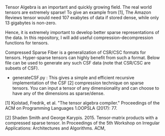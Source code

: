 Tensor Algebra is an important and quickly growing field. The real world tensors are extremely sparse! 
To give an example from [1], The Amazon Reviews tensor would need 107 exabytes of data if stored dense, while only 13 gigabytes is non-zero.

Hence, it is extremely important to develop better sparse representations of the data. In this repository, I will add useful compression-decompression functions for tensors.

Compressed Sparse Fiber is a generalization of CSR/CSC formats for tensors. Hyper-sparse tensors can highly benefit from such a format. Below file can be used to generate any such CSF data (note that CSR/CSC are subsets of CSF).

- generateCSF.py : This gives a simple and efficient recursive implementation of the CSF [2] compression technique on sparse tensors. You can input a tensor of any dimensionality and can choose to have any of the dimensions as sparse/dense.



[1] Kjolstad, Fredrik, et al. "The tensor algebra compiler." Proceedings of the ACM on Programming Languages 1.OOPSLA (2017): 77.

[2] Shaden Smith and George Karypis. 2015. Tensor-matrix products with a compressed sparse tensor. In Proceedings of the 5th Workshop on Irregular Applications: Architectures and Algorithms. ACM, 
